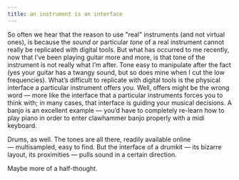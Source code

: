 ```yaml
---
title: an instrument is an interface
---
```


So often we hear that the reason to use "real" instruments (and not virtual ones), is because the _sound_ or particular _tone_ of a real instrument cannot really be replicated with digital tools. But what has occurred to me recently, now that I’ve been playing guitar more and more, is that tone of the instrument is not really what I’m after. Tone easy to manipulate after the fact (yes your guitar has a twangy sound, but so does mine when I cut the low frequencies). What’s difficult to replicate with digital tools is the physical interface a particular instrument offers you. Well, offers might be the wrong word — more like the interface that a particular instruments forces you to think with; in many cases, that interface is guiding your musical decisions. A banjo is an excellent example — you’d have to completely re-learn how to play piano in order to enter clawhammer banjo properly with a midi keyboard.

Drums, as well. The tones are all there, readily available online — multisampled, easy to find. But the interface of a drumkit — its bizarre layout, its proximities — pulls sound in a certain direction.

Maybe more of a half-thought.